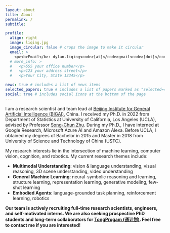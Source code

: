 ```yaml
---
layout: about
title: About
permalink: /
subtitle:

profile:
  align: right
  image: liqing.jpg
  image_circular: false # crops the image to make it circular
  email: >
    <p><b>Email</b>: dylan.liqing<code>[at]</code>gmail<code>[dot]</code>com</p>
  # more_info: >
  #   <p>555 your office number</p>
  #   <p>123 your address street</p>
  #   <p>Your City, State 12345</p>

news: true # includes a list of news items
selected_papers: true # includes a list of papers marked as "selected={true}"
social: true # includes social icons at the bottom of the page
---
```


I am a research scientist and team lead at [Beijing Institute for General Artificial Intelligence (BIGAI)](https://www.bigai.ai), China. I received my Ph.D. in 2022 from Department of Statistics at University of California, Los Angeles (UCLA), advised by Professor [Song-Chun Zhu](http://www.stat.ucla.edu/~sczhu/). During my Ph.D., I have interned at Google Research, Microsoft Azure AI and Amazon Alexa. Before UCLA, I obtained my degrees of Bachelor in 2015 and Master in 2018 from University of Science and Technology of China (USTC). 

My research interests lie in the intersection of machine learning, computer vision, cognition, and robotics. My current research themes include:
- **Multimodal Understanding**: vision & language understanding, visual reasoning, 3D scene understanding, video understanding
- **General Machine Learning**: neural-symbolic reasoning and learning, structure learning, representation learning, generative modeling, few-shot learning
- **Embodied Agents**: language-grounded task planning, reinforcement learning, robotics

**Our team is actively recruiting full-time research scientists, engineers, and self-motivated interns. We are also seeking prospective PhD students and long-term collaborators for [TongProgam (通计划)](https://www.bigai.ai/tongprogram/). Feel free to contact me if you are interested!**